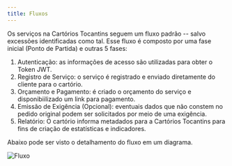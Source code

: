 ```yaml
---
title: Fluxos
---
```


Os serviços na Cartórios Tocantins seguem um fluxo padrão -- salvo excessões identificadas como tal. Esse fluxo é composto por uma fase inicial (Ponto de Partida) e outras 5 fases:

1. Autenticação: as informações de acesso são utilizadas para obter o Token JWT.
2. Registro de Serviço: o serviço é registrado e enviado diretamente do cliente para o cartório.
3. Orçamento e Pagamento: é criado o orçamento do serviço e disponibiilizado um link para pagamento.
4. Emissão de Exigência (Opcional): eventuais dados que não constem no pedido original podem ser solicitados por meio de uma exigência.
5. Relatório: O cartório informa metadados para a Cartórios Tocantins para fins de criação de estatísticas e indicadores.

Abaixo pode ser visto o detalhamento do fluxo em um diagrama.

![Fluxo](img/fluxo.png)
